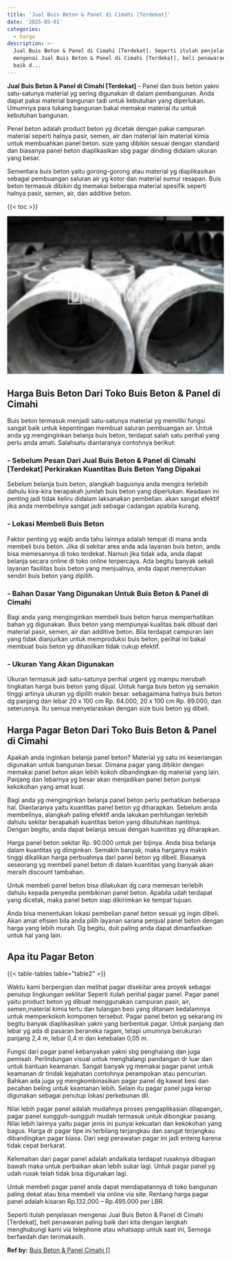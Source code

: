 ```yaml
---
title: 'Jual Buis Beton & Panel di Cimahi [Terdekat]'
date: '2025-05-01'
categories:
  - harga
description: >-
  Jual Buis Beton & Panel di Cimahi [Terdekat]. Seperti itulah penjelasan
  mengenai Jual Buis Beton & Panel di Cimahi [Terdekat], beli penawaran paling
  baik d...
---
```


**Jual Buis Beton & Panel di Cimahi \[Terdekat\]** – Panel dan buis beton yakni satu-satunya material yg sering digunakan di dalam pembangunan. Anda dapat pakai material bangunan tadi untuk kebutuhan yang diperlukan. Umumnya para tukang bangunan bakal memakai material itu untuk kebutuhan bangunan.

Penel beton adalah product beton yg dicetak dengan pakai campuran material seperti halnya pasir, semen, air dan material lain material kimia untuk membuahkan panel beton. size yang dibikin sesuai dengan standard dan biasanya panel beton diaplikasikan sbg pagar dinding didalam ukuran yang besar.

Sementara buis beton yaitu gorong-gorong atau material yg diaplikasikan sebagai pembuangan saluran air yg kotor dan material sumur resapan. Buis beton termasuk dibikin dg memakai beberapa material spesifik seperti halnya pasir, semen, air, dan additive beton.

{{< toc >}}

![Jual Buis Beton & Panel di Cimahi [Terdekat]](/images/jual-panel-buis-beton-murah-45.png)

## Harga Buis Beton Dari Toko Buis Beton & Panel di Cimahi

Buis beton termasuk menjadi satu-satunya material yg memiliki fungsi sangat baik untuk kepentingan membuat saluran pembuangan air. Untuk anda yg menginginkan belanja buis beton, terdapat salah satu perihal yang perlu anda amati. Salahsatu diantaranya contohnya berikut:

### \- Sebelum Pesan Dari Jual Buis Beton & Panel di Cimahi \[Terdekat\] Perkirakan Kuantitas Buis Beton Yang Dipakai

Sebelum belanja buis beton, alangkah bagusnya anda mengira terlebih dahulu kira-kira berapakah jumlah buis beton yang diperlukan. Keadaan ini penting jadi tidak keliru didalam laksanakan pembelian. akan sangat efektif jika anda membelinya sangat jadi sebagai cadangan apabila kurang.

### \- Lokasi Membeli Buis Beton

Faktor penting yg wajib anda tahu lainnya adalah tempat di mana anda membeli buis beton. Jika di sekitar area anda ada layanan buis beton, anda bisa memesannya di toko terdekat. Namun jika tidak ada, anda dapat belanja secara online di toko online terpercaya. Ada begitu banyak sekali layanan fasilitas buis beton yang menjualnya, anda dapat menentukan sendiri buis beton yang dipilih.

### \- Bahan Dasar Yang Digunakan Untuk Buis Beton & Panel di Cimahi

Bagi anda yang menginginkan membeli buis beton harus memperhatikan bahan yg digunakan. Buis beton yang mempunyai kualitas baik dibuat dari material pasir, semen, air dan additive beton. Bila terdapat campuran lain yang tidak dianjurkan untuk memproduksi buis beton, perihal ini bakal membuat buis beton yg dihasilkan tidak cukup efektif.

### \- Ukuran Yang Akan Digunakan

Ukuran termasuk jadi satu-satunya perihal urgent yg mampu merubah tingkatan harga buis beton yang dijual. Untuk harga buis beton yg semakin tinggi artinya ukuran yg dipilih makin besar. sebagaimana halnya buis beton dg panjang dan lebar 20 x 100 cm Rp. 64.000, 20 x 100 cm Rp. 89.000, dan seterusnya. Itu semua menyelaraskan dengan size buis beton yg dibeli.

## Harga Pagar Beton Dari Toko Buis Beton & Panel di Cimahi

Apakah anda inginkan belanja panel beton? Material yg satu ini keseriangan digunakan untuk bangunan besar. Dimana pagar yang dibikin dengan memakai panel beton akan lebih kokoh dibandingkan dg material yang lain. Panjang dan lebarnya yg besar akan menjadikan panel beton punyai kekokohan yang amat kuat.

Bagi anda yg menginginkan belanja panel beton perlu perhatikan beberapa hal. Diantaranya yaitu kuantitas panel beton yg diharapkan. Sebelum anda membelinya, alangkah paling efektif anda lakukan perhitungan terlebih dahulu sekitar berapakah kuantitas beton yang dibutuhkan nantinya. Dengan begitu, anda dapat belanja sesuai dengan kuantitas yg diharapkan.

Harga panel beton sekitar Rp. 90.000 untuk per bijinya. Anda bisa belanja dalam kuantitas yg diinginkan. Semakin banyak, maka harganya makin tinggi dikalikan harga perbuahnya dari panel beton yg dibeli. Biasanya seseorang yg membeli panel beton di dalam kuantitas yang banyak akan meraih discount tambahan.

Untuk membeli panel beton bisa dilakukan dg cara memesan terlebih dahulu kepada penyedia pembikinan panel beton. Apabila udah terdapat yang dicetak, maka panel beton siap dikirimkan ke tempat tujuan.

Anda bisa menentukan lokasi pembelian panel beton sesuai yg ingin dibeli. Akan amat efisien bila anda pilih layanan sarana penjual panel beton dengan harga yang lebih murah. Dg begitu, duit paling anda dapat dimanfaatkan untuk hal yang lain.

## Apa itu Pagar Beton

{{< table-tables table="table2" >}}

Waktu kami berpergian dan melihat pagar disekitar area proyek sebagai penutup lingkungan seklitar Seperti itulah perihal pagar panel. Pagar panel yaitu product beton yg dibuat menggunakan campuran pasir, air, semen,material kimia tertu dan tulangan besi yang ditanam kedalamnya untuk memperkokoh komponen tersebut. Pagar panel beton yg sekarang ini begitu banyak diaplikasikan yakni yang berbentuk pagar. Untuk panjang dan lebar yg ada di pasaran beraneka ragam, tetapi umumnya berukuran panjang 2,4 m, lebar 0,4 m dan ketebalan 0,05 m.

Fungsi dari pagar panel kebanyakan yakni sbg penghalang dan juga pemisah. Perlindungan visual untuk menghalangi pandangan dr luar dan untuk bantuan keamanan. Sangat banyak yg memakai pagar panel untuk keamanan dr tindak kejahatan contohnya perampokan atau pencurian. Bahkan ada juga yg mengkombinasikan pagar panel dg kawat besi dan pecahan beling untuk keamanan lebih. Selain itu pagar panel juga kerap digunakan sebagai penutup lokasi perkebunan dll.

Nilai lebih pagar panel adalah mudahnya proses pengaplikasian dilapangan, pagar panel sungguh-sungguh mudah termasuk untuk dibongkar pasang. Nilai lebih lainnya yaitu pagar jenis ini punyai kekuatan dan kekokohan yang bagus. Harga dr pagar tipe ini terbilang terjangkau dan sangat terjangkau dibandingkan pagar biasa. Dari segi perawatan pagar ini jadi enteng karena tidak cepat berkarat.

Kelemahan dari pagar panel adalah andaikata terdapat rusaknya dibagian bawah maka untuk perbaikan akan lebih sukar lagi. Untuk pagar panel yg udah rusak telah tidak bisa digunakan lagi.

Untuk membeli pagar panel anda dapat mendapatannya di toko bangunan paling dekat atau bisa membeli via online via site. Rentang harga pagar panel adalah kisaran Rp.132.000 – Rp.495.000 per LBR.

Seperti itulah penjelasan mengenai Jual Buis Beton & Panel di Cimahi \[Terdekat\], beli penawaran paling baik dari kita dengan langkah menghubungi kami via telephone atau whatsapp untuk saat ini, Semoga berfaedah dan terimakasih.

**Ref by:** [Buis Beton & Panel Cimahi []](https://id.wikipedia.org/wiki/Buis)
